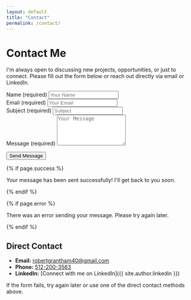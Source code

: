 ```yaml
---
layout: default
title: "Contact"
permalink: /contact/
---
```


# Contact Me

I'm always open to discussing new projects, opportunities, or just to connect. Please fill out the form below or reach out directly via email or LinkedIn.

<form action="https://formspree.io/f/mbjnwpgb" method="POST" class="contact-form">
  <div class="form-group">
    <label for="name">Name <span class="required">(required)</span></label>
    <input type="text" id="name" name="name" placeholder="Your Name" required>
  </div>

  <div class="form-group">
    <label for="email">Email <span class="required">(required)</span></label>
    <input type="email" id="email" name="_replyto" placeholder="Your Email" required>
  </div>

  <div class="form-group">
    <label for="subject">Subject <span class="required">(required)</span></label>
    <input type="text" id="subject" name="subject" placeholder="Subject" required>
  </div>

  <div class="form-group">
    <label for="message">Message <span class="required">(required)</span></label>
    <textarea id="message" name="message" rows="5" placeholder="Your Message" required></textarea>
  </div>

  <!-- Honeypot Field (Spam Protection) -->
  <input type="text" name="_gotcha" style="display:none">

  <!-- Submit Button -->
  <button type="submit" class="btn">Send Message</button>
</form>

<!-- Success and Error Messages -->
{% if page.success %}
<div class="success-message">
  <p>Your message has been sent successfully! I'll get back to you soon.</p>
</div>
{% endif %}

{% if page.error %}
<div class="error-message">
  <p>There was an error sending your message. Please try again later.</p>
</div>
{% endif %}

## Direct Contact

- **Email:** [robertgrantham40@gmail.com](mailto:robertgrantham40@gmail.com)  
- **Phone:** [512-200-3563](tel:5122003563)  
- **LinkedIn:** [Connect with me on LinkedIn]({{ site.author.linkedin }})

If the form fails, try again later or use one of the direct contact methods above.
